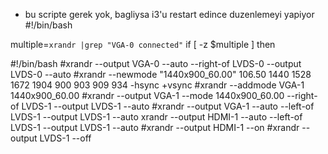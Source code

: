 * bu scripte gerek yok, bagliysa i3'u restart edince duzenlemeyi yapiyor
#!/bin/bash

multiple=`xrandr |grep "VGA-0 connected"`
if [ -z $multiple ]
then

#!/bin/bash
#xrandr --output VGA-0 --auto --right-of LVDS-0 --output LVDS-0 --auto
#xrandr --newmode "1440x900_60.00"  106.50  1440 1528 1672 1904  900 903 909 934 -hsync +vsync
#xrandr --addmode VGA-1 1440x900_60.00
#xrandr --output VGA-1 --mode 1440x900_60.00 --right-of LVDS-1 --output LVDS-1 --auto
#xrandr --output VGA-1 --auto --left-of LVDS-1 --output LVDS-1 --auto
xrandr --output HDMI-1 --auto --left-of LVDS-1 --output LVDS-1 --auto
#xrandr --output HDMI-1 --on
#xrandr --output LVDS-1 --off

